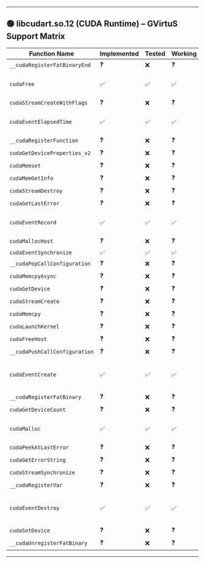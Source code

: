 
---

## 🟢 libcudart.so.12 (CUDA Runtime) – GVirtuS Support Matrix

| Function Name                 | Implemented | Tested | Working | Notes                      |
| ----------------------------- | ----------- | ------ | ------- | -------------------------- |
| `__cudaRegisterFatBinaryEnd`  | ❓           | ❌      | ❓       |                            |
| `cudaFree`                    | ✅           | ✅      | ✅       | Basic unit test passed     |
| `cudaStreamCreateWithFlags`   | ❓           | ❌      | ❓       |                            |
| `cudaEventElapsedTime`        | ✅           | ✅      | ✅       | Tested in event sync test  |
| `__cudaRegisterFunction`      | ❓           | ❌      | ❓       |                            |
| `cudaGetDeviceProperties_v2`  | ❓           | ❌      | ❓       |                            |
| `cudaMemset`                  | ❓           | ❌      | ❓       |                            |
| `cudaMemGetInfo`              | ❓           | ❌      | ❓       |                            |
| `cudaStreamDestroy`           | ❓           | ❌      | ❓       |                            |
| `cudaGetLastError`            | ❓           | ❌      | ❓       |                            |
| `cudaEventRecord`             | ✅           | ✅      | ✅       | Part of elapsed time test  |
| `cudaMallocHost`              | ❓           | ❌      | ❓       |                            |
| `cudaEventSynchronize`        | ✅           | ✅      | ✅       |                            |
| `__cudaPopCallConfiguration`  | ❓           | ❌      | ❓       |                            |
| `cudaMemcpyAsync`             | ❓           | ❌      | ❓       |                            |
| `cudaGetDevice`               | ❓           | ❌      | ❓       |                            |
| `cudaStreamCreate`            | ❓           | ❌      | ❓       |                            |
| `cudaMemcpy`                  | ❓           | ❌      | ❓       |                            |
| `cudaLaunchKernel`            | ❓           | ❌      | ❓       |                            |
| `cudaFreeHost`                | ❓           | ❌      | ❓       |                            |
| `__cudaPushCallConfiguration` | ❓           | ❌      | ❓       |                            |
| `cudaEventCreate`             | ✅           | ✅      | ✅       | Used in event timing test  |
| `__cudaRegisterFatBinary`     | ❓           | ❌      | ❓       |                            |
| `cudaGetDeviceCount`          | ❓           | ❌      | ❓       |                            |
| `cudaMalloc`                  | ✅           | ✅      | ✅       | Used in cudaFree test      |
| `cudaPeekAtLastError`         | ❓           | ❌      | ❓       |                            |
| `cudaGetErrorString`          | ❓           | ❌      | ❓       |                            |
| `cudaStreamSynchronize`       | ❓           | ❌      | ❓       |                            |
| `__cudaRegisterVar`           | ❓           | ❌      | ❓       |                            |
| `cudaEventDestroy`            | ✅           | ✅      | ✅       | Paired with event creation |
| `cudaSetDevice`               | ❓           | ❌      | ❓       |                            |
| `__cudaUnregisterFatBinary`   | ❓           | ❌      | ❓       |                            |

---
